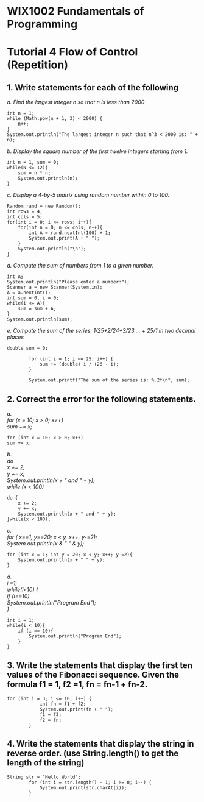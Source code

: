# WIX1002 Fundamentals of Programming         
# Tutorial 4 Flow of Control (Repetition)                
## 1. Write statements for each of the following                 
*a. Find the largest integer n so that n is less than 2000*          
````
int n = 1;
while (Math.pow(n + 1, 3) < 2000) {
    n++;
}
System.out.println("The largest integer n such that n^3 < 2000 is: " + n);
````              
*b. Display the square number of the first twelve integers starting from 1.*                      
````
int n = 1, sum = 0;
while(N <= 12){
    sum = n * n;
    System.out.println(n);
}
````                
*c. Display a 4-by-5 matrix using random number within 0 to 100.*          
````
Random rand = new Random();
int rows = 4;
int cols = 5;
for(int i = 0; i <= rows; i++){
    for(int n = 0; n <= cols; n++){
        int A = rand.nextInt(100) + 1;
        System.out.print(A + " ");
    }
    System.out.println("\n");
}
````             
*d. Compute the sum of numbers from 1 to a given number.*                 
````
int A;
System.out.println("Please enter a number:");
Scanner a = new Scanner(System.in);
A = a.nextInt();
int sum = 0, i = 0;
while(i <= A){
    sum = sum + A;
}
System.out.println(sum);
````                   
*e. Compute the sum of the series: 1/25+2/24+3/23 … + 25/1 in two decimal places*               
````
double sum = 0;

        for (int i = 1; i <= 25; i++) {
            sum += (double) i / (26 - i);
        }

        System.out.printf("The sum of the series is: %.2f\n", sum);
````            
## 2. Correct the error for the following statements.               
*a.*                
*for (x = 10; x > 0; x++)*           
*sum += x;*                 
````
for (int x = 10; x > 0; x++)
sum += x;
````               
*b.*                   
*do*                    
*x += 2;*               
*y += x;*                
*System.out.println(x + " and " + y);*               
*while (x < 100)*            
````
do {
    x += 2;
    y += x;
    System.out.println(x + " and " + y);
}while(x < 100);
````                     
*c.*               
*for ( x==1, y==20; x < y, x++, y-=2);*              
*System.out.println(x & " " & y);*             
````
for (int x = 1; int y = 20; x < y; x++; y-=2){
    System.out.println(x + " " + y);
}
````          
*d.*             
*i =1;*         
*while(i<10) {*          
*if (i==10)*            
*System.out.println("Program End");*           
*}*    
````
int i = 1;
while(i < 10){
    if (i == 10){
        System.out.println("Program End");
    }
}  
````               
##  3. Write the statements that display the first ten values of the Fibonacci sequence. Given the formula f1 = 1, f2 =1, fn = fn-1 + fn-2.                     
````
for (int i = 3; i <= 10; i++) {
            int fn = f1 + f2;
            System.out.print(fn + " ");
            f1 = f2;
            f2 = fn;
        }
````             
## 4. Write the statements that display the string in reverse order. (use String.length() to get the length of the string)              
````
String str = "Hello World";
        for (int i = str.length() - 1; i >= 0; i--) {
            System.out.print(str.charAt(i));
        }
````                  